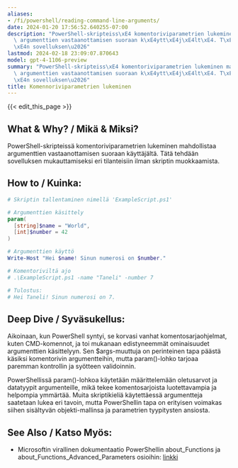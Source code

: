 ```yaml
---
aliases:
- /fi/powershell/reading-command-line-arguments/
date: 2024-01-20 17:56:52.640255-07:00
description: "PowerShell-skripteiss\xE4 komentoriviparametrien lukeminen mahdollistaa\
  \ argumenttien vastaanottamisen suoraan k\xE4ytt\xE4j\xE4lt\xE4. T\xE4t\xE4 tehd\xE4\
  \xE4n sovelluksen\u2026"
lastmod: 2024-02-18 23:09:07.870643
model: gpt-4-1106-preview
summary: "PowerShell-skripteiss\xE4 komentoriviparametrien lukeminen mahdollistaa\
  \ argumenttien vastaanottamisen suoraan k\xE4ytt\xE4j\xE4lt\xE4. T\xE4t\xE4 tehd\xE4\
  \xE4n sovelluksen\u2026"
title: Komennoriviparametrien lukeminen
---
```


{{< edit_this_page >}}

## What & Why? / Mikä & Miksi?
PowerShell-skripteissä komentoriviparametrien lukeminen mahdollistaa argumenttien vastaanottamisen suoraan käyttäjältä. Tätä tehdään sovelluksen mukauttamiseksi eri tilanteisiin ilman skriptin muokkaamista.

## How to / Kuinka:
```PowerShell
# Skriptin tallentaminen nimellä 'ExampleScript.ps1'

# Argumenttien käsittely
param(
  [string]$name = "World",
  [int]$number = 42
)

# Argumenttien käyttö
Write-Host "Hei $name! Sinun numerosi on $number."

# Komentoriviltä ajo
# .\ExampleScript.ps1 -name "Taneli" -number 7

# Tulostus:
# Hei Taneli! Sinun numerosi on 7.
```

## Deep Dive / Syväsukellus:
Aikoinaan, kun PowerShell syntyi, se korvasi vanhat komentosarjaohjelmat, kuten CMD-komennot, ja toi mukanaan edistyneemmät ominaisuudet argumenttien käsittelyyn. Sen $args-muuttuja on perinteinen tapa päästä käsiksi komentorivin argumentteihin, mutta param()-lohko tarjoaa paremman kontrollin ja syötteen validoinnin. 

PowerShellissä param()-lohkoa käytetään määrittelemään oletusarvot ja datatyypit argumenteille, mikä tekee komentosarjoista luotettavampia ja helpompia ymmärtää. Muita skriptikieliä käytettäessä argumentteja saatetaan lukea eri tavoin, mutta PowerShellin tapa on erityisen voimakas siihen sisältyvän objekti-mallinsa ja parametrien tyypitysten ansiosta.

## See Also / Katso Myös:
- Microsoftin virallinen dokumentaatio PowerShellin about_Functions ja about_Functions_Advanced_Parameters osioihin: [linkki](https://docs.microsoft.com/en-us/powershell/)
